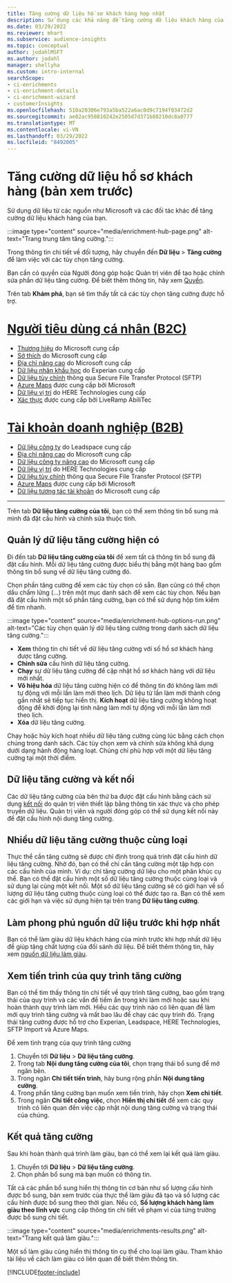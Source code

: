```yaml
---
title: Tăng cường dữ liệu hồ sơ khách hàng hợp nhất
description: Sử dụng các khả năng để tăng cường dữ liệu khách hàng của bạn.
ms.date: 03/29/2022
ms.reviewer: mhart
ms.subservice: audience-insights
ms.topic: conceptual
author: jodahlMSFT
ms.author: jodahl
manager: shellyha
ms.custom: intro-internal
searchScope:
- ci-enrichments
- ci-enrichment-details
- ci-enrichment-wizard
- customerInsights
ms.openlocfilehash: 510a20306e793a5ba522a6ac0d9c7194f03472d2
ms.sourcegitcommit: ae02ac950810242e2505d7d371b80210dc8a0777
ms.translationtype: MT
ms.contentlocale: vi-VN
ms.lasthandoff: 03/29/2022
ms.locfileid: "8492005"
---
```

# <a name="enrichment-for-customer-profiles-preview"></a>Tăng cường dữ liệu hồ sơ khách hàng (bản xem trước)

Sử dụng dữ liệu từ các nguồn như Microsoft và các đối tác khác để tăng cường dữ liệu khách hàng của bạn.

:::image type="content" source="media/enrichment-hub-page.png" alt-text="Trang trung tâm tăng cường.":::

Trong thông tin chi tiết về đối tượng, hãy chuyển đến **Dữ liệu** > **Tăng cường** để làm việc với các tùy chọn tăng cường.  

Bạn cần có quyền của Người đóng góp hoặc Quản trị viên để tạo hoặc chỉnh sửa phần dữ liệu tăng cường. Để biết thêm thông tin, hãy xem [Quyền](permissions.md).

Trên tab **Khám phá**, bạn sẽ tìm thấy tất cả các tùy chọn tăng cường được hỗ trợ.

# <a name="individual-consumers-b-to-c"></a>[Người tiêu dùng cá nhân (B2C)](#tab/b2c)

- [Thương hiệu](enrichment-microsoft.md) do Microsoft cung cấp
- [Sở thích](enrichment-microsoft.md) do Microsoft cung cấp
- [Địa chỉ nâng cao](enrichment-enhanced-addresses.md) do Microsoft cung cấp 
- [Dữ liệu nhân khẩu học](enrichment-experian.md) do Experian cung cấp
- [Dữ liệu tùy chỉnh](enrichment-SFTP-custom-import.md) thông qua Secure File Transfer Protocol (SFTP) 
- [Azure Maps](enrichment-azure-maps.md) được cung cấp bởi Microsoft
- [Dữ liệu vị trí](enrichment-here.md) do HERE Technologies cung cấp 
- [Xác thực](enrichment-liveramp.md) được cung cấp bởi LiveRamp AbiliTec

# <a name="business-accounts-b-to-b"></a>[Tài khoản doanh nghiệp (B2B)](#tab/b2b)

- [Dữ liệu công ty](enrichment-leadspace.md) do Leadspace cung cấp
- [Địa chỉ nâng cao](enrichment-enhanced-addresses.md) do Microsoft cung cấp 
- [Dữ liệu công ty nâng cao](enrichment-enhanced-company-data.md) do Microsoft cung cấp
- [Dữ liệu vị trí](enrichment-here.md) do HERE Technologies cung cấp 
- [Dữ liệu tùy chỉnh](enrichment-SFTP-custom-import.md) thông qua Secure File Transfer Protocol (SFTP) 
- [Azure Maps](enrichment-azure-maps.md) được cung cấp bởi Microsoft
- [Dữ liệu tương tác tài khoản](enrichment-office.md) do Microsoft cung cấp

---

Trên tab **Dữ liệu tăng cường của tôi**, bạn có thể xem thông tin bổ sung mà mình đã đặt cấu hình và chỉnh sửa thuộc tính.

## <a name="manage-existing-enrichments"></a>Quản lý dữ liệu tăng cường hiện có

Đi đến tab **Dữ liệu tăng cường của tôi** để xem tất cả thông tin bổ sung đã đặt cấu hình. Mỗi dữ liệu tăng cường được biểu thị bằng một hàng bao gồm thông tin bổ sung về dữ liệu tăng cường đó.

Chọn phần tăng cường để xem các tùy chọn có sẵn. Bạn cũng có thể chọn dấu chấm lửng (...) trên một mục danh sách để xem các tùy chọn. Nếu bạn đã đặt cấu hình một số phần tăng cường, bạn có thể sử dụng hộp tìm kiếm để tìm nhanh.

:::image type="content" source="media/enrichment-hub-options-run.png" alt-text="Các tùy chọn quản lý dữ liệu tăng cường trong danh sách dữ liệu tăng cường.":::

- **Xem** thông tin chi tiết về dữ liệu tăng cường với số hồ sơ khách hàng được tăng cường.
- **Chỉnh sửa** cấu hình dữ liệu tăng cường.
- **Chạy** sự dữ liệu tăng cường để cập nhật hồ sơ khách hàng với dữ liệu mới nhất.
- **Vô hiệu hóa** dữ liệu tăng cường hiện có để thông tin đó không làm mới tự động với mỗi lần làm mới theo lịch. Dữ liệu từ lần làm mới thành công gần nhất sẽ tiếp tục hiển thị. **Kích hoạt** dữ liệu tăng cường không hoạt động để khởi động lại tính năng làm mới tự động với mỗi lần làm mới theo lịch.
- **Xóa** dữ liệu tăng cường.

Chạy hoặc hủy kích hoạt nhiều dữ liệu tăng cường cùng lúc bằng cách chọn chúng trong danh sách. Các tùy chọn xem và chỉnh sửa không khả dụng dưới dạng hành động hàng loạt. Chúng chỉ phù hợp với một dữ liệu tăng cường tại một thời điểm.

## <a name="enrichments-and-connections"></a>Dữ liệu tăng cường và kết nối

Các dữ liệu tăng cường của bên thứ ba được đặt cấu hình bằng cách sử dụng [kết nối](connections.md) do quản trị viên thiết lập bằng thông tin xác thực và cho phép truyền dữ liệu. Quản trị viên và người đóng góp có thể sử dụng kết nối này để đặt cấu hình nội dung tăng cường.  

## <a name="multiple-enrichments-of-the-same-type"></a>Nhiều dữ liệu tăng cường thuộc cùng loại

Thực thể cần tăng cường sẽ được chỉ định trong quá trình đặt cấu hình dữ liệu tăng cường. Nhờ đó, bạn có thể chỉ cần tăng cường một tập hợp con các cấu hình của mình. Ví dụ: chỉ tăng cường dữ liệu cho một phân khúc cụ thể. Bạn có thể đặt cấu hình một số dữ liệu tăng cường thuộc cùng loại và sử dụng lại cùng một kết nối. Một số dữ liệu tăng cường sẽ có giới hạn về số lượng dữ liệu tăng cường thuộc cùng loại có thể được tạo ra. Bạn có thể xem các giới hạn và việc sử dụng hiện tại trên trang **Dữ liệu tăng cường**.

## <a name="enrich-data-sources-before-unification"></a>Làm phong phú nguồn dữ liệu trước khi hợp nhất

Bạn có thể làm giàu dữ liệu khách hàng của mình trước khi hợp nhất dữ liệu để giúp tăng chất lượng của đối sánh dữ liệu. Để biết thêm thông tin, hãy xem [nguồn dữ liệu làm giàu](data-sources-enrichment.md).

## <a name="see-the-progress-of-the-enrichment-process"></a>Xem tiến trình của quy trình tăng cường

Bạn có thể tìm thấy thông tin chi tiết về quy trình tăng cường, bao gồm trạng thái của quy trình và các vấn đề tiềm ẩn trong khi làm mới hoặc sau khi hoàn thành quy trình làm mới. Hiểu các quy trình nào có liên quan để làm mới quy trình tăng cường và mất bao lâu để chạy các quy trình đó. Trạng thái tăng cường được hỗ trợ cho Experian, Leadspace, HERE Technologies, SFTP Import và Azure Maps.

Để xem tình trạng của quy trình tăng cường

1. Chuyển tới **Dữ liệu** > **Dữ liệu tăng cường**. 
1. Trong tab **Nội dung tăng cường của tôi**, chọn trạng thái bổ sung để mở ngăn bên. 
1. Trong ngăn **Chi tiết tiến trình**, hãy bung rộng phần **Nội dung tăng cường**. 
1. Trong phần tăng cường bạn muốn xem tiến trình, hãy chọn **Xem chi tiết**. 
1. Trong ngăn **Chi tiết công việc**, chọn **Hiển thị chi tiết** để xem các quy trình có liên quan đến việc cập nhật nội dung tăng cường và trạng thái của chúng. 

## <a name="enrichment-results"></a>Kết quả tăng cường

Sau khi hoàn thành quá trình làm giàu, bạn có thể xem lại kết quả làm giàu.

1. Chuyển tới **Dữ liệu** > **Dữ liệu tăng cường**. 
1. Chọn phần bổ sung mà bạn muốn có thông tin.

Tất cả các phần bổ sung hiển thị thông tin cơ bản như số lượng cấu hình được bổ sung, bản xem trước của thực thể làm giàu đã tạo và số lượng các cấu hình được bổ sung theo thời gian. Nếu có, **Số lượng khách hàng làm giàu theo lĩnh vực** cung cấp thông tin chi tiết về phạm vi của từng trường được bổ sung chi tiết.

:::image type="content" source="media/enrichments-results.png" alt-text="Trang kết quả làm giàu.":::

Một số làm giàu cũng hiển thị thông tin cụ thể cho loại làm giàu. Tham khảo tài liệu về cách làm giàu có liên quan để biết thêm thông tin.


[!INCLUDE[footer-include](../includes/footer-banner.md)]

